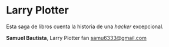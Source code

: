 # Larry Plotter

Esta saga de libros cuenta la historia de una *hacker* excepcional.

**Samuel Bautista**, Larry Plotter fan
samu6333@gmail.com
